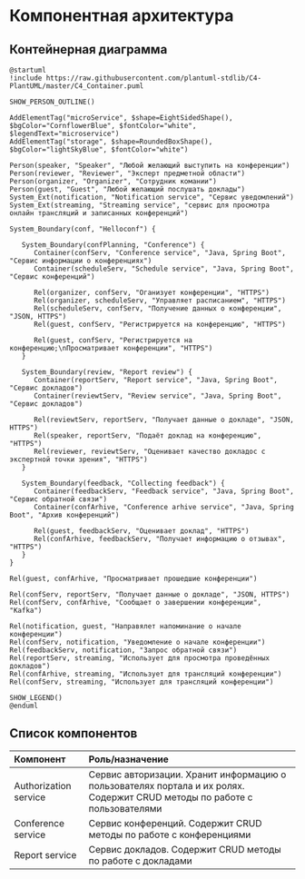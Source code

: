 # Компонентная архитектура
<!-- Состав и взаимосвязи компонентов системы между собой и внешними системами с указанием протоколов, ключевые технологии, используемые для реализации компонентов.
Диаграмма контейнеров C4 и текстовое описание. 
Подробнее: https://confluence.mts.ru/pages/viewpage.action?pageId=375783368
-->
## Контейнерная диаграмма
<!-- Value Stream и слои UI/Svc/Data на диаграммах показывать не надо. -->
```plantuml
@startuml
!include https://raw.githubusercontent.com/plantuml-stdlib/C4-PlantUML/master/C4_Container.puml

SHOW_PERSON_OUTLINE()

AddElementTag("microService", $shape=EightSidedShape(), $bgColor="CornflowerBlue", $fontColor="white", $legendText="microservice")
AddElementTag("storage", $shape=RoundedBoxShape(), $bgColor="lightSkyBlue", $fontColor="white")

Person(speaker, "Speaker", "Любой желающий выступить на конференции")
Person(reviewer, "Reviewer", "Эксперт предметной области")
Person(organizer, "Organizer", "Сотрудник комании")
Person(guest, "Guest", "Любой желающий послушать доклады")
System_Ext(notification, "Notification service", "Сервис уведомлений")
System_Ext(streaming, "Streaming service", "сервис для просмотра онлайн трансляций и записанных конференций")

System_Boundary(conf, "Helloconf") {

   System_Boundary(confPlanning, "Conference") {
      Container(confServ, "Conference service", "Java, Spring Boot", "Сервис информации о конференциях")
      Container(scheduleServ, "Schedule service", "Java, Spring Boot", "Сервис конференций")

      Rel(organizer, confServ, "Оганизует конференции", "HTTPS")
      Rel(organizer, scheduleServ, "Управляет расписанием", "HTTPS")
      Rel(scheduleServ, confServ, "Получение данных о конференции", "JSON, HTTPS")
      Rel(guest, confServ, "Регистрируется на конференцию", "HTTPS")

      Rel(guest, confServ, "Регистрируется на конференцию;\nПросматривает конференции", "HTTPS")
   }

   System_Boundary(review, "Report review") {
      Container(reportServ, "Report service", "Java, Spring Boot", "Сервис докладов")
      Container(reviewtServ, "Review service", "Java, Spring Boot", "Сервис докладов")
      
      Rel(reviewtServ, reportServ, "Получает данные о докладе", "JSON, HTTPS")
      Rel(speaker, reportServ, "Подаёт доклад на конференцию", "HTTPS")
      Rel(reviewer, reviewtServ, "Оценивает качество докладос с экспертной точки зрения", "HTTPS")
   }

   System_Boundary(feedback, "Collecting feedback") {
      Container(feedbackServ, "Feedback service", "Java, Spring Boot", "Сервис обратной связи")
      Container(confArhive, "Conference arhive service", "Java, Spring Boot", "Архив конференций")

      Rel(guest, feedbackServ, "Оценивает доклад", "HTTPS")
      Rel(confArhive, feedbackServ, "Получает информацию о отзывах", "HTTPS")
   }
}

Rel(guest, confArhive, "Просматривает прошедшие конференции")

Rel(confServ, reportServ, "Получает данные о докладе", "JSON, HTTPS")
Rel(confServ, confArhive, "Сообщает о завершении конференции", "Kafka")

Rel(notification, guest, "Направялет напоминание о начале конференции")
Rel(confServ, notification, "Уведомление о начале конференции")
Rel(feedbackServ, notification, "Запрос обратной связи")
Rel(reportServ, streaming, "Использует для просмотра проведённых докладов")
Rel(confArhive, streaming, "Использует для трансляций конференции")
Rel(confServ, streaming, "Использует для трансляций конференции")

SHOW_LEGEND()
@enduml
```

## Список компонентов
| Компонент             | Роль/назначение                                                                                                           |
| :-------------------- | :------------------------------------------------------------------------------------------------------------------------ |
| Authorization service | Сервис авторизации. Хранит информацию о пользователях портала и их ролях. Содержит CRUD методы по работе с пользователями |
| Conference service    | Сервис конференций. Содержит CRUD методы по работе с конференциями                                                        |
| Report service        | Сервис докладов. Содержит CRUD методы по работе с докладами                                                               |